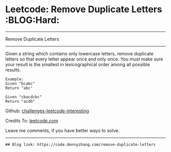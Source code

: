 
# Leetcode: Remove Duplicate Letters     :BLOG:Hard:

---

Remove Duplicate Letters  

---

Given a string which contains only lowercase letters, remove duplicate letters so that every letter appear once and only once. You must make sure your result is the smallest in lexicographical order among all possible results.  

    Example:
    Given "bcabc"
    Return "abc"

    Given "cbacdcbc"
    Return "acdb"

Github: [challenges-leetcode-interesting](https://github.com/DennyZhang/challenges-leetcode-interesting/tree/master/problems/remove-duplicate-letters)  

Credits To: [leetcode.com](https://leetcode.com/problems/remove-duplicate-letters/description/)  

Leave me comments, if you have better ways to solve.  

---

    ## Blog link: https://code.dennyzhang.com/remove-duplicate-letters


